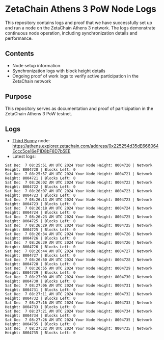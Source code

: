 # ZetaChain Athens 3 PoW Node Logs
This repository contains logs and proof that we have successfully set up and run a node on the ZetaChain Athens 3 network. The logs demonstrate continuous node operation, including synchronization details and performance.

## Contents
- Node setup information
- Synchronization logs with block height details
- Ongoing proof of work logs to verify active participation in the ZetaChain network

## Purpose
This repository serves as documentation and proof of participation in the ZetaChain Athens 3 PoW testnet.

## Logs

- [Third Bunny](https://thirdbunny.xyz/) node: https://athens.explorer.zetachain.com/address/0x225254d35dE666064Eccc5ce16eF1D8bF8D7b5EE
- Latest logs:
```
Sat Dec  7 08:25:51 AM UTC 2024 Your Node Height: 8004720 | Network Height: 8004720 | Blocks Left: 0
Sat Dec  7 08:25:57 AM UTC 2024 Your Node Height: 8004721 | Network Height: 8004721 | Blocks Left: 0
Sat Dec  7 08:26:02 AM UTC 2024 Your Node Height: 8004722 | Network Height: 8004722 | Blocks Left: 0
Sat Dec  7 08:26:07 AM UTC 2024 Your Node Height: 8004723 | Network Height: 8004723 | Blocks Left: 0
Sat Dec  7 08:26:13 AM UTC 2024 Your Node Height: 8004723 | Network Height: 8004723 | Blocks Left: 0
Sat Dec  7 08:26:18 AM UTC 2024 Your Node Height: 8004724 | Network Height: 8004724 | Blocks Left: 0
Sat Dec  7 08:26:23 AM UTC 2024 Your Node Height: 8004725 | Network Height: 8004725 | Blocks Left: 0
Sat Dec  7 08:26:29 AM UTC 2024 Your Node Height: 8004725 | Network Height: 8004725 | Blocks Left: 0
Sat Dec  7 08:26:34 AM UTC 2024 Your Node Height: 8004726 | Network Height: 8004726 | Blocks Left: 0
Sat Dec  7 08:26:39 AM UTC 2024 Your Node Height: 8004726 | Network Height: 8004726 | Blocks Left: 0
Sat Dec  7 08:26:44 AM UTC 2024 Your Node Height: 8004727 | Network Height: 8004727 | Blocks Left: 0
Sat Dec  7 08:26:50 AM UTC 2024 Your Node Height: 8004728 | Network Height: 8004728 | Blocks Left: 0
Sat Dec  7 08:26:55 AM UTC 2024 Your Node Height: 8004729 | Network Height: 8004729 | Blocks Left: 0
Sat Dec  7 08:27:00 AM UTC 2024 Your Node Height: 8004730 | Network Height: 8004730 | Blocks Left: 0
Sat Dec  7 08:27:06 AM UTC 2024 Your Node Height: 8004731 | Network Height: 8004731 | Blocks Left: 0
Sat Dec  7 08:27:11 AM UTC 2024 Your Node Height: 8004732 | Network Height: 8004732 | Blocks Left: 0
Sat Dec  7 08:27:16 AM UTC 2024 Your Node Height: 8004733 | Network Height: 8004733 | Blocks Left: 0
Sat Dec  7 08:27:21 AM UTC 2024 Your Node Height: 8004734 | Network Height: 8004734 | Blocks Left: 0
Sat Dec  7 08:27:26 AM UTC 2024 Your Node Height: 8004735 | Network Height: 8004735 | Blocks Left: 0
Sat Dec  7 08:27:32 AM UTC 2024 Your Node Height: 8004735 | Network Height: 8004735 | Blocks Left: 0
```
